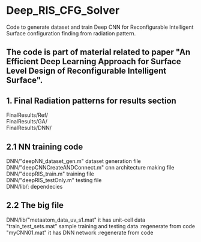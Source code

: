 # Deep_RIS_CFG_Solver

Code to generate dataset and train Deep CNN for Reconfigurable Intelligent Surface configuration finding from radiation pattern.

## The code is part of material related to paper "An Efficient Deep Learning Approach for Surface Level Design of Reconfigurable Intelligent Surface".

## 1. Final Radiation patterns for results section

FinalResults/Ref/<br>
FinalResults/GA/<br>
FinalResults/DNN/

## 2.1 NN training code

DNN/"deepNN_dataset_gen.m" dataset generation file<br>
DNN/"deepCNNCreateANDConnect.m" cnn architecture making file<br>
DNN/"deepRIS_train.m" training file<br>
DNN/"deepRIS_testOnly.m" testing file<br>
DNN/lib/: dependecies

## 2.2 The big file

DNN/lib/"metaatom_data_uv_s1.mat" it has unit-cell data<br>
"train_test_sets.mat" sample training and testing data :regenerate from code<br>
"myCNN01.mat" it has DNN network :regenerate from code
